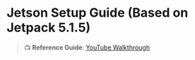 # Jetson Setup Guide (Based on Jetpack 5.1.5)
> 📺 **Reference Guide**:
> [YouTube Walkthrough](https://www.youtube.com/watch?v=LuWYXKrQcJ8&list=PLGs0VKk2DiYw_Xx7c3M_9HMEcn9hPhFJV&index=2)
